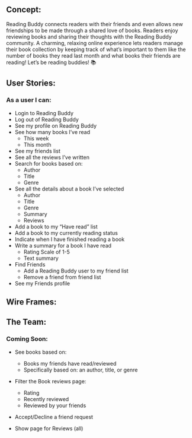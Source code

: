 
## Concept:

Reading Buddy connects readers with their friends and even allows new friendships to be made through a shared love of books. Readers enjoy reviewing books and sharing their thoughts with the Reading Buddy community. A charming, relaxing online experience lets readers manage their book collection by keeping track of what’s important to them like the number of books they read last month and what books their friends are reading! Let’s be reading buddies!  📚

## User Stories:

### As a user I can: 
- Login to Reading Buddy 
- Log out of Reading Buddy
- See my profile on Reading Buddy
- See how many books I’ve read
  - This week
  - This month
- See my friends list
- See all the reviews I’ve written
- Search for books based on:
  - Author
  - Title
  - Genre
- See all the details about a book I’ve selected
  - Author
  - Title
  - Genre
  - Summary
  - Reviews
- Add a book to my “Have read”  list
- Add a book to my  currently reading status
- Indicate when I have finished reading a book
- Write a summary for a book I have read
  - Rating Scale of 1-5
  - Text summary
- Find Friends
  - Add a Reading Buddy user to my friend list
  - Remove a friend from friend list
- See my Friends profile

## Wire Frames: 

## The Team:

### Coming Soon:

- See books based on:
  - Books my friends have read/reviewed
  - Specifically based on: an author, title, or genre

- Filter the Book reviews page:
  - Rating
  - Recently reviewed
  - Reviewed by your friends

- Accept/Decline a friend request
- Show page for Reviews (all)

